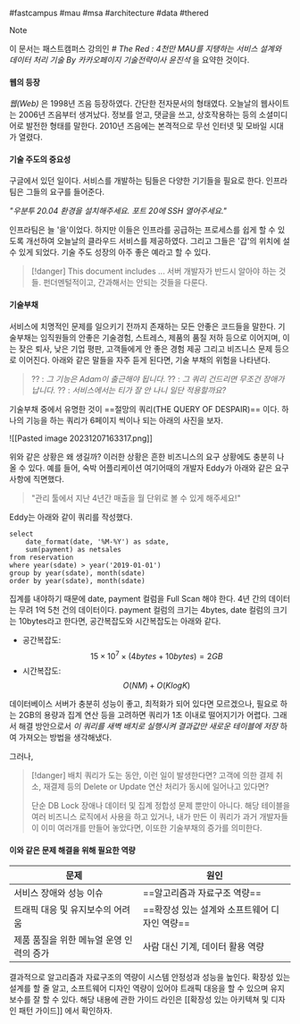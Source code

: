 #fastcampus #mau #msa #architecture #data #thered

> [!note]
> 이 문서는 패스트캠퍼스 강의인 _# The Red : 4천만 MAU를 지탱하는 서비스 설계와 데이터 처리 기술 By 카카오페이지 기술전략이사 윤진석_ 을 요약한 것이다.

#### 웹의 등장
_웹(Web)_ 은 1998년 즈음 등장하였다. 간단한 전자문서의 형태였다. 오늘날의 웹사이트는 2006년 즈음부터 생겨났다. 정보를 얻고, 댓글을 쓰고, 상호작용하는 등의 소셜미디어로 발전한 형태를 말한다. 2010년 즈음에는 본격적으로 무선 인터넷 및 모바일 시대가 열렸다.

#### 기술 주도의 중요성
구글에서 있던 일이다. 서비스를 개발하는 팀들은 다양한 기기들을 필요로 한다. 인프라 팀은 그들의 요구를 들어준다. 

_"우분투 20.04 환경을 설치해주세요. 포트 20에 SSH 열어주세요."_

인프라팀은 늘 '을'이었다. 하지만 이들은 인프라를 공급하는 프로세스를 쉽게 할 수 있도록 개선하여 오늘날의 클라우드 서비스를 제공하였다. 그리고 그들은 '갑'의 위치에 설 수 있게 되었다. 기술 주도 성장의 아주 좋은 예라고 할 수 있다.

> [!danger] This document includes ...
> 서버 개발자가 반드시 알아야 하는 것들. 펀더멘털적이고, 간과해서는 안되는 것들을 다룬다.

#### 기술부채
서비스에 치명적인 문제를 일으키기 전까지 존재하는 모든 안좋은 코드들을 말한다. 기술부채는 임직원들의 안좋은 기술경험, 스트레스, 제품의 품질 저하 등으로 이어지며, 이는 잦은 퇴사, 낮은 기업 평판, 고객들에게 안 좋은 경험 제공 그리고 비즈니스 문제 등으로 이어진다. 아래와 같은 말들을 자주 듣게 된다면, 기술 부채의 위험을 나타낸다.

> ?? : _그 기능은 Adam이 출근해야 됩니다._
> ?? : _그 쿼리 건드리면 무조건 장애가 납니다._
> ?? : _서비스에서는 티가 잘 안 나니 일단 적용할까요?_

기술부채 중에서 유명한 것이 ==절망의 쿼리(THE QUERY OF DESPAIR)== 이다. 하나의 기능을 하는 쿼리가 6페이지 씩이나 되는 아래의 사진을 보자. 

![[Pasted image 20231207163317.png]]

위와 같은 상황은 왜 생길까? 이러한 상황은 흔한 비즈니스의 요구 상황에도 충분히 나올 수 있다. 예를 들어, 숙박 어플리케이션 여기어때의 개발자 Eddy가 아래와 같은 요구사항에 직면했다. 

> "관리 툴에서 지난 4년간 매출을 월 단위로 볼 수 있게 해주세요!"

Eddy는 아래와 같이 쿼리를 작성했다. 

```mysql
select 
	date_format(date, '%M-%Y') as sdate,
	sum(payment) as netsales
from reservation
where year(sdate) > year('2019-01-01')
group by year(sdate), month(sdate)
order by year(sdate), month(sdate)
```

집계를 내야하기 때문에 date, payment 컬럼을 Full Scan 해야 한다. 4년 간의 데이터는 무려 1억 5천 건의 데이터이다. payment 컬럼의 크기는 4bytes, date 컬럼의 크기는 10bytes라고 한다면, 공간복잡도와 시간복잡도는 아래와 같다.

- 공간복잡도:
$$ 15 \times 10^7 \times (4bytes + 10bytes) = 2GB$$
- 시간복잡도:
$$O(NM) + O(KlogK)$$

데이터베이스 서버가 충분히 성능이 좋고, 최적화가 되어 있다면 모르겠으나, 필요로 하는 2GB의 용량과 집계 연산 등을 고려하면 쿼리가 1초 이내로 떨어지기가 어렵다. 그래서 해결 방안으로서 _이 쿼리를 새벽 배치로 실행시켜 결과값만 새로운 테이블에 저장_ 하여 가져오는 방법을 생각해냈다.

그러나,

> [!danger] 배치 쿼리가 도는 동안, 이런 일이 발생한다면?
> 고객에 의한 결제 취소, 재결제 등의 Delete or Update 연산 처리가 동시에 일어나고 있다면?
> 
> 단순 DB Lock 장애나 데이터 및 집계 정합성 문제 뿐만이 아니다. 해당 테이블을 여러 비즈니스 로직에서 사용을 하고 있거나, 내가 만든 이 쿼리가 과거 개발자들이 이미 여러개를 만들어 놓았다면, 이또한 기술부채의 증가를 의미한다. 

#### 이와 같은 문제 해결을 위해 필요한 역량

| 문제 | 원인 |
| -------- | -------- |
| 서비스 장애와 성능 이슈 | ==알고리즘과 자료구조 역량== |
| 트래픽 대응 및 유지보수의 어려움 | ==확장성 있는 설계와 소프트웨어 디자인 역량== |
| 제품 품질을 위한 메뉴얼 운영 인력의 증가 | 사람 대신 기계, 데이터 활용 역량 |

결과적으로 알고리즘과 자료구조의 역량이 시스템 안정성과 성능을 높인다. 확장성 있는 설계를 할 줄 알고, 소프트웨어 디자인 역량이 있어야 트래픽 대응을 할 수 있으며 유지보수를 잘 할 수 있다. 해당 내용에 관한 가이드 라인은 [[확장성 있는 아키텍쳐 및 디자인 패턴 가이드]] 에서 확인하자.




